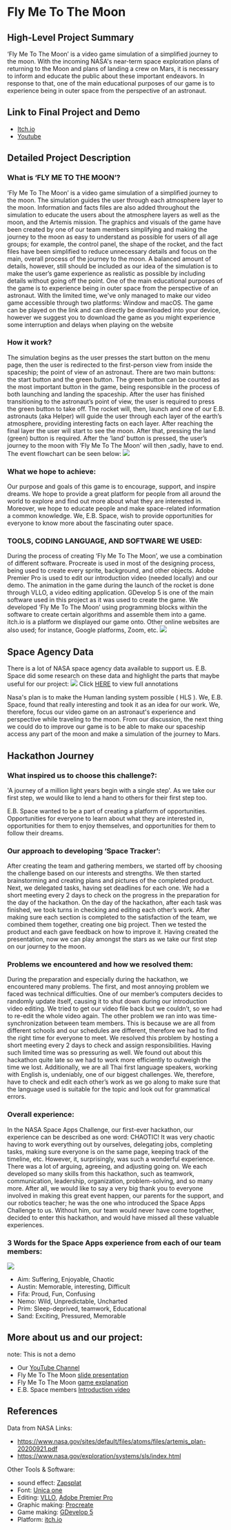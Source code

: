 # Fly Me To The Moon

## High-Level Project Summary

‘Fly Me To The Moon’ is a video game simulation of a simplified journey to the moon. With the incoming NASA's near-term space exploration plans of returning to the Moon and plans of landing a crew on Mars, it is necessary to inform and educate the public about these important endeavors. In response to that, one of the main educational purposes of our game is to experience being in outer space from the perspective of an astronaut.

## Link to Final Project and Demo

* [Itch.io](https://aimbcc170.itch.io/fly-me-to-the-moon)
* [Youtube](https://youtu.be/TRXx-ms6pMQ)


## Detailed Project Description

### What is ‘FLY ME TO THE MOON’? 

‘Fly Me To The Moon’ is a video game simulation of a simplified journey to the moon. The simulation guides the user through each atmosphere layer to the moon. Information and facts files are also added throughout the simulation to educate the users about the atmosphere layers as well as the moon, and the Artemis mission. The graphics and visuals of the game have been created by one of our team members simplifying and making the journey to the moon as easy to understand as possible for users of all age groups; for example, the control panel, the shape of the rocket, and the fact files have been simplified to reduce unnecessary details and focus on the main, overall process of the journey to the moon. A balanced amount of details, however, still should be included as our idea of the simulation is to make the user’s game experience as realistic as possible by including details without going off the point. One of the main educational purposes of the game is to experience being in outer space from the perspective of an astronaut. With the limited time, we've only managed to make our video game accessible through two platforms: Window and macOS. The game can be played on the link and can directly be downloaded into your device, however we suggest you to download the game as you might experience some interruption and delays when playing on the website

### How it work?

The simulation begins as the user presses the start button on the menu page, then the user is redirected to the first-person view from inside the spaceship; the point of view of an astronaut. There are two main buttons: the start button and the green button. The green button can be counted as the most important button in the game, being responsible in the process of both launching and landing the spaceship. After the user has finished transitioning to the astronaut’s point of view, the user is required to press the green button to take off. The rocket will, then, launch and one of our E.B. astronauts (aka Helper) will guide the user through each layer of the earth’s atmosphere, providing interesting facts on each layer. After reaching the final layer the user will start to see the moon. After that, pressing the land (green) button is required. After the ‘land’ button is pressed, the user’s journey to the moon with ‘Fly Me To The Moon’ will then ,sadly, have to end. The event flowchart can be seen below:
![](mdimage/chart.jpg)

### What we hope to achieve:

Our purpose and goals of this game is to encourage, support, and inspire dreams. We hope to provide a great platform for people from all around the world to explore and find out more about what they are interested in. Moreover, we hope to educate people and make space-related information a common knowledge. We, E.B. Space, wish to provide opportunities for everyone to know more about the fascinating outer space. 

### TOOLS, CODING LANGUAGE, AND SOFTWARE WE USED:

During the process of creating ‘Fly Me To The Moon’, we use a combination of different software. Procreate is used in most of the designing process, being used to create every sprite, background, and other objects. Adobe Premier Pro is used to edit our introduction video (needed locally) and our demo. The animation in the game during the launch of the rocket is done through VLLO, a video editing application. GDevelop 5 is one of the main software used in this project as it was used to create the game. We developed ‘Fly Me To The Moon’ using programming blocks within the software to create certain algorithms and assemble them into a game. itch.io is a platform we displayed our game onto. Other online websites are also used; for instance, Google platforms, Zoom, etc.
![](mdimage/tool.jpg)

## Space Agency Data

There is a lot of NASA space agency data available to support us. E.B. Space did some research on these data and highlight the parts that maybe useful for our project: 
![](mdimage/data.jpg)
Click [HERE](https://drive.google.com/drive/folders/1-PQ41fPlTghjy1SZZf7rB7RLyA-1QdSa) to view full annotations

Nasa's plan is to make the Human landing system possible ( HLS ). We, E.B. Space, found that really interesting and took it as an idea for our work. We, therefore, focus our video game on an astronaut's experience and perspective while traveling to the moon. From our discussion, the next thing we could do to improve our game is to be able to make our spaceship access any part of the moon and make a simulation of the journey to Mars. 

## Hackathon Journey

### What inspired us to choose this challenge?:

'A journey of a million light years begin with a single step'. As we take our first step, we would like to lend a hand to others for their first step too.
						
E.B. Space wanted to be a part of creating a platform of opportunities. Opportunities for everyone to learn about what they are interested in, opportunities for them to enjoy themselves, and opportunities for them to follow their dreams.

### Our approach to developing ‘Space Tracker’:

After creating the team and gathering members, we started off by choosing the challenge based on our interests and strengths. We then started brainstorming and creating plans and pictures of the completed product. Next, we delegated tasks, having set deadlines for each one. We had a short meeting every 2 days to check on the progress in the preparation for the day of the hackathon. On the day of the hackathon, after each task was finished, we took turns in checking and editing each other’s work. After making sure each section is completed to the satisfaction of the team, we combined them together, creating one big project. Then we tested the product and each gave feedback on how to improve it. Having created the presentation, now we can play amongst the stars as we take our first step on our journey to the moon.

### Problems we encountered and how we resolved them:

During the preparation and especially during the hackathon, we encountered many problems. The first, and most annoying problem we faced was technical difficulties. One of our member’s computers decides to randomly update itself, causing it to shut down during our introduction video editing. We tried to get our video file back but we couldn’t, so we had to re-edit the whole video again. The other problem we ran into was time-synchronization between team members. This is because we are all from different schools and our schedules are different, therefore we had to find the right time for everyone to meet. We resolved this problem by hosting a short meeting every 2 days to check and assign responsibilities. Having such limited time was so pressuring as well. We found out about this hackathon quite late so we had to work more efficiently to outweigh the time we lost. Additionally, we are all Thai first language speakers, working with English is, undeniably, one of our biggest challenges. We, therefore, have to check and edit each other’s work as we go along to make sure that the language used is suitable for the topic and look out for grammatical errors.

### Overall experience:

In the NASA Space Apps Challenge, our first-ever hackathon, our experience can be described as one word: CHAOTIC! It was very chaotic having to work everything out by ourselves, delegating jobs, completing tasks, making sure everyone is on the same page, keeping track of the timeline, etc. However, it, surprisingly, was such a wonderful experience. There was a lot of arguing, agreeing, and adjusting going on. We each developed so many skills from this hackathon, such as teamwork, communication, leadership, organization, problem-solving, and so many more. After all, we would like to say a very big thank you to everyone involved in making this great event happen, our parents for the support, and our robotics teacher; he was the one who introduced the Space Apps Challenge to us. Without him, our team would never have come together, decided to enter this hackathon, and would have missed all these valuable experiences. 

### 3 Words for the Space Apps experience from each of our team members:

![](mdimage/team.jpg)

* Aim: Suffering, Enjoyable, Chaotic
* Austin: Memorable, interesting, Difficult
* Fifa: Proud, Fun, Confusing
* Nemo: Wild, Unpredictable, Uncharted
* Prim: Sleep-deprived, teamwork, Educational
* Sand: Exciting, Pressured, Memorable

## More about us and our project:
note: This is not a demo

* Our [YouTube Channel](https://www.youtube.com/channel/UC3hS9z0mG1Q7qKxdE9_2KmA)
* Fly Me To The Moon [slide presentation](https://docs.google.com/presentation/d/118XW3yObcUERokhKPUIqrYx5JUJeVSEeTpsxrHNFYkM/present?slide=id.g4dc676206e_0_1218)
* Fly Me To The Moon [game explanation](https://www.youtube.com/watch?v=X1jyowRu4DI)
* E.B. Space members [Introduction video](https://www.youtube.com/watch?v=W3d933Gc3E0)

## References
Data from NASA Links: 
* https://www.nasa.gov/sites/default/files/atoms/files/artemis_plan-20200921.pdf
* https://www.nasa.gov/exploration/systems/sls/index.html

Other Tools & Software:
* sound effect: [Zapsplat](https://www.zapsplat.com)
* Font: [Unica one](https://fonts.google.com/specimen/Unica+One)
* Editing: [VLLO](https://play.google.com/store/apps/details?id=com.darinsoft.vimo&hl=en&gl=US), [Adobe Premier Pro](https://www.adobe.com/th_en/products/premiere.html)
* Graphic making: [Procreate](https://apps.apple.com/us/app/procreate/id425073498)
* Game making: [GDevelop 5](https://gdevelop-app.com/)
* Platform: [itch.io](https://itch.io/)
